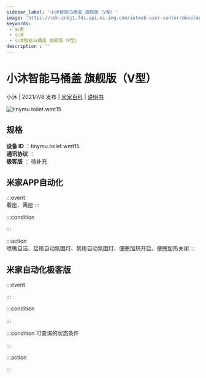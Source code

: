 ```yaml
---
sidebar_label: '小沐智能马桶盖 旗舰版（V型）'
image: 'https://cdn.cnbj1.fds.api.mi-img.com/iotweb-user-center/developer_1679047905236VgjOlvuZ.png?GalaxyAccessKeyId=AKVGLQWBOVIRQ3XLEW&Expires=9223372036854775807&Signature=/B16PJM+fA9u3N2G8vJz7k4LsMI='
keywords: 
 - 米家
 - 小沐
 - 小沐智能马桶盖 旗舰版（V型）
description : ''
---
```

# 小沐智能马桶盖 旗舰版（V型）

小沐 | 2021/7/8 发布 | [米家百科](https://home.mi.com/webapp/content/baike/product/index.html?model=tinymu.toilet.wmt15) | [说明书](https://home.mi.com/views/introduction.html?model=tinymu.toilet.wmt15&region=cn)

![tinymu.toilet.wmt15](https://cdn.cnbj1.fds.api.mi-img.com/iotweb-user-center/developer_1679047905236VgjOlvuZ.png?GalaxyAccessKeyId=AKVGLQWBOVIRQ3XLEW&Expires=9223372036854775807&Signature=/B16PJM+fA9u3N2G8vJz7k4LsMI=)

## 规格  
> 
**设备 ID** ：tinymu.toilet.wmt15  
**通讯协议** ：  
**极客版**  ： 待补充 


## 米家APP自动化  

:::event  
着座、离座
:::

:::condition  

:::

:::action   
喷嘴自洁、启用自动氛围灯、禁用自动氛围灯、便圈加热开启、便圈加热关闭
:::

## 米家自动化极客版  

:::event  

:::

:::condition  

:::

:::condition 可查询的状态条件  

:::

:::action  

:::

        
